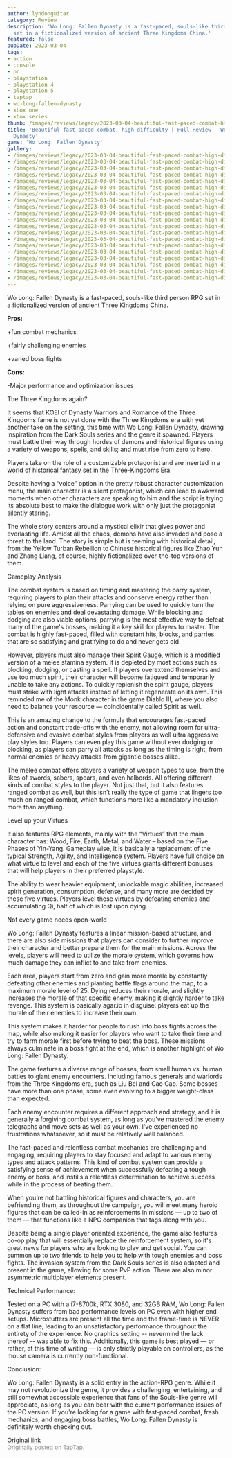 ```yaml
---
author: lyndonguitar
category: Review
description: 'Wo Long: Fallen Dynasty is a fast-paced, souls-like third person RPG
  set in a fictionalized version of ancient Three Kingdoms China.'
featured: false
pubDate: 2023-03-04
tags:
- action
- console
- pc
- playstation
- playstation 4
- playstation 5
- taptap
- wo-long-fallen-dynasty
- xbox one
- xbox series
thumb: /images/reviews/legacy/2023-03-04-beautiful-fast-paced-combat-high-difficulty--full-review---wo-long-fallen-dynasty-0.avif
title: 'Beautiful fast-paced combat, high difficulty | Full Review - Wo Long: Fallen
  Dynasty'
game: 'Wo Long: Fallen Dynasty'
gallery:
- /images/reviews/legacy/2023-03-04-beautiful-fast-paced-combat-high-difficulty--full-review---wo-long-fallen-dynasty-0.avif
- /images/reviews/legacy/2023-03-04-beautiful-fast-paced-combat-high-difficulty--full-review---wo-long-fallen-dynasty-1.avif
- /images/reviews/legacy/2023-03-04-beautiful-fast-paced-combat-high-difficulty--full-review---wo-long-fallen-dynasty-2.avif
- /images/reviews/legacy/2023-03-04-beautiful-fast-paced-combat-high-difficulty--full-review---wo-long-fallen-dynasty-3.avif
- /images/reviews/legacy/2023-03-04-beautiful-fast-paced-combat-high-difficulty--full-review---wo-long-fallen-dynasty-4.avif
- /images/reviews/legacy/2023-03-04-beautiful-fast-paced-combat-high-difficulty--full-review---wo-long-fallen-dynasty-5.avif
- /images/reviews/legacy/2023-03-04-beautiful-fast-paced-combat-high-difficulty--full-review---wo-long-fallen-dynasty-6.avif
- /images/reviews/legacy/2023-03-04-beautiful-fast-paced-combat-high-difficulty--full-review---wo-long-fallen-dynasty-7.avif
- /images/reviews/legacy/2023-03-04-beautiful-fast-paced-combat-high-difficulty--full-review---wo-long-fallen-dynasty-8.avif
- /images/reviews/legacy/2023-03-04-beautiful-fast-paced-combat-high-difficulty--full-review---wo-long-fallen-dynasty-9.avif
- /images/reviews/legacy/2023-03-04-beautiful-fast-paced-combat-high-difficulty--full-review---wo-long-fallen-dynasty-10.avif
- /images/reviews/legacy/2023-03-04-beautiful-fast-paced-combat-high-difficulty--full-review---wo-long-fallen-dynasty-11.avif
- /images/reviews/legacy/2023-03-04-beautiful-fast-paced-combat-high-difficulty--full-review---wo-long-fallen-dynasty-12.avif
- /images/reviews/legacy/2023-03-04-beautiful-fast-paced-combat-high-difficulty--full-review---wo-long-fallen-dynasty-13.avif
- /images/reviews/legacy/2023-03-04-beautiful-fast-paced-combat-high-difficulty--full-review---wo-long-fallen-dynasty-14.avif
- /images/reviews/legacy/2023-03-04-beautiful-fast-paced-combat-high-difficulty--full-review---wo-long-fallen-dynasty-15.avif
- /images/reviews/legacy/2023-03-04-beautiful-fast-paced-combat-high-difficulty--full-review---wo-long-fallen-dynasty-16.avif
- /images/reviews/legacy/2023-03-04-beautiful-fast-paced-combat-high-difficulty--full-review---wo-long-fallen-dynasty-17.avif
- /images/reviews/legacy/2023-03-04-beautiful-fast-paced-combat-high-difficulty--full-review---wo-long-fallen-dynasty-18.avif
- /images/reviews/legacy/2023-03-04-beautiful-fast-paced-combat-high-difficulty--full-review---wo-long-fallen-dynasty-19.avif
---
```

Wo Long: Fallen Dynasty is a fast-paced, souls-like third person RPG set in a fictionalized version of ancient Three Kingdoms China.


**Pros:**


+fun combat mechanics

+fairly challenging enemies

+varied boss fights


**Cons:**


-Major performance and optimization issues

The Three Kingdoms again?

It seems that KOEI of Dynasty Warriors and Romance of the Three Kingdoms fame is not yet done with the Three Kingdoms era with yet another take on the setting, this time with Wo Long: Fallen Dynasty, drawing inspiration from the Dark Souls series and the genre it spawned. Players must battle their way through hordes of demons and historical figures using a variety of weapons, spells, and skills; and must rise from zero to hero.

Players take on the role of a customizable protagonist and are inserted in a world of historical fantasy set in the Three-Kingdoms Era.

Despite having a “voice” option in the pretty robust character customization menu, the main character is a silent protagonist, which can lead to awkward moments when other characters are speaking to him and the script is trying its absolute best to make the dialogue work with only just the protagonist silently staring.

The whole story centers around a mystical elixir that gives power and everlasting life. Amidst all the chaos, demons have also invaded and pose a threat to the land. The story is simple but is teeming with historical detail, from the Yellow Turban Rebellion to Chinese historical figures like Zhao Yun and Zhang Liang, of course, highly fictionalized over-the-top versions of them.

Gameplay Analysis

The combat system is based on timing and mastering the parry system, requiring players to plan their attacks and conserve energy rather than relying on pure aggressiveness. Parrying can be used to quickly turn the tables on enemies and deal devastating damage. While blocking and dodging are also viable options, parrying is the most effective way to defeat many of the game's bosses, making it a key skill for players to master. The combat is highly fast-paced, filled with constant hits, blocks, and parries that are so satisfying and gratifying to do and never gets old.

However, players must also manage their Spirit Gauge, which is a modified version of a melee stamina system. It is depleted by most actions such as blocking, dodging, or casting a spell. If players overextend themselves and use too much spirit, their character will become fatigued and temporarily unable to take any actions. To quickly replenish the spirit gauge, players must strike with light attacks instead of letting it regenerate on its own. This reminded me of the Monk character in the game Diablo III, where you also need to balance your resource — coincidentally called Spirit as well.

This is an amazing change to the formula that encourages fast-paced action and constant trade-offs with the enemy, not allowing room for ultra-defensive and evasive combat styles from players as well ultra aggressive play styles too. Players can even play this game without ever dodging or blocking, as players can parry all attacks as long as the timing is right, from normal enemies or heavy attacks from gigantic bosses alike.

The melee combat offers players a variety of weapon types to use, from the likes of swords, sabers, spears, and even halberds. All offering different kinds of combat styles to the player. Not just that, but it also features ranged combat as well, but this isn’t really the type of game that lingers too much on ranged combat, which functions more like a mandatory inclusion more than anything.

Level up your Virtues

It also features RPG elements, mainly with the “Virtues” that the main character has: Wood, Fire, Earth, Metal, and Water – based on the Five Phases of Yin-Yang. Gameplay wise, it is basically a replacement of the typical Strength, Agility, and Intelligence system. Players have full choice on what virtue to level and each of the five virtues grants different bonuses that will help players in their preferred playstyle.

The ability to wear heavier equipment, unlockable magic abilities, increased spirit generation, consumption, defense, and many more are decided by these five virtues. Players level these virtues by defeating enemies and accumulating Qi, half of which is lost upon dying.

Not every game needs open-world

Wo Long: Fallen Dynasty features a linear mission-based structure, and there are also side missions that players can consider to further improve their character and better prepare them for the main missions. Across the levels, players will need to utilize the morale system, which governs how much damage they can inflict to and take from enemies.

Each area, players start from zero and gain more morale by constantly defeating other enemies and planting battle flags around the map, to a maximum morale level of 25. Dying reduces their morale, and slightly increases the morale of that specific enemy, making it slightly harder to take revenge. This system is basically agar.io in disguise: players eat up the morale of their enemies to increase their own.

This system makes it harder for people to rush into boss fights across the map, while also making it easier for players who want to take their time and try to farm morale first before trying to beat the boss. These missions always culminate in a boss fight at the end, which is another highlight of Wo Long: Fallen Dynasty.

The game features a diverse range of bosses, from small human vs. human battles to giant enemy encounters. Including famous generals and warlords from the Three Kingdoms era, such as Liu Bei and Cao Cao. Some bosses have more than one phase, some even evolving to a bigger weight-class than expected.

Each enemy encounter requires a different approach and strategy, and it is generally a forgiving combat system, as long as you've mastered the enemy telegraphs and move sets as well as your own. I've experienced no frustrations whatsoever, so it must be relatively well balanced.

The fast-paced and relentless combat mechanics are challenging and engaging, requiring players to stay focused and adapt to various enemy types and attack patterns. This kind of combat system can provide a satisfying sense of achievement when successfully defeating a tough enemy or boss, and instills a relentless determination to achieve success while in the process of beating them.

When you’re not battling historical figures and characters, you are befriending them, as throughout the campaign, you will meet many heroic figures that can be called-in as reinforcements in missions — up to two of them — that functions like a NPC companion that tags along with you.

Despite being a single player oriented experience, the game also features co-op play that will essentially replace the reinforcement system, so it's great news for players who are looking to play and get social. You can summon up to two friends to help you to help with tough enemies and boss fights. The invasion system from the Dark Souls series is also adapted and present in the game, allowing for some PvP action. There are also minor asymmetric multiplayer elements present.

Technical Performance:

Tested on a PC with a i7-8700k, RTX 3080, and 32GB RAM, Wo Long: Fallen Dynasty suffers from bad performance levels on PC even with higher end setups. Microstutters are present all the time and the frame-time is NEVER on a flat line, leading to an unsatisfactory performance throughout the entirety of the experience. No graphics setting -- nevermind the lack thereof -- was able to fix this. Additionally, this game is best played — or rather, at this time of writing — is only strictly playable on controllers, as the mouse camera is currently non-functional.

Conclusion:

Wo Long: Fallen Dynasty is a solid entry in the action-RPG genre. While it may not revolutionize the genre, it provides a challenging, entertaining, and still somewhat accessible experience that fans of the Souls-like genre will appreciate, as long as you can bear with the current performance issues of the PC version. If you're looking for a game with fast-paced combat, fresh mechanics, and engaging boss battles, Wo Long: Fallen Dynasty is definitely worth checking out.

[Original link](https://www.taptap.io/post/4699145)<br><span style="font-size: 0.95em; color: #888;">Originally posted on TapTap.</span>